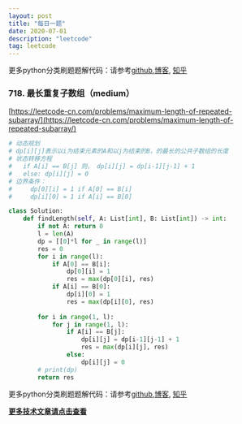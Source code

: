 ```yaml
---
layout: post
title: "每日一题"
date: 2020-07-01
description: "leetcode"
tag: leetcode 
--- 
```


更多python分类刷题题解代码：请参考[github](https://github.com/lxztju/leetcode-python),[博客](https://lxztju.github.io/tags/), [知乎](https://zhuanlan.zhihu.com/c_1218480100364447744)


### 718. 最长重复子数组（medium）

[https://leetcode-cn.com/problems/maximum-length-of-repeated-subarray/](https://leetcode-cn.com/problems/maximum-length-of-repeated-subarray/)

```python
# 动态规划
# dp[i][j]表示以i为结束元素的A和以j为结束的B，的最长的公共子数组的长度
# 状态转移方程
#   if A[i] == B[j] 则， dp[i][j] = dp[i-1][j-1] + 1
#   else: dp[i][j] = 0
# 边界条件：
#     dp[0][i] = 1 if A[0] == B[i]
#     dp[i][0] = 1 if A[i] == B[0]

class Solution:
    def findLength(self, A: List[int], B: List[int]) -> int:
        if not A: return 0
        l = len(A)
        dp = [[0]*l for _ in range(l)]
        res = 0
        for i in range(l):
            if A[0] == B[i]:
                dp[0][i] = 1
                res = max(dp[0][i], res)
            if A[i] == B[0]:
                dp[i][0] = 1
                res = max(dp[i][0], res)
        
        for i in range(1, l):
            for j in range(1, l):
                if A[i] == B[j]:
                    dp[i][j] = dp[i-1][j-1] + 1
                    res = max(dp[i][j], res)
                else:
                    dp[i][j] = 0
        # print(dp)
        return res
```



更多python分类刷题题解代码：请参考[github](https://github.com/lxztju/leetcode-python),[博客](https://lxztju.github.io/tags/), [知乎](https://zhuanlan.zhihu.com/c_1218480100364447744)


**[更多技术文章请点击查看](https://lxztju.github.io/tags/)**